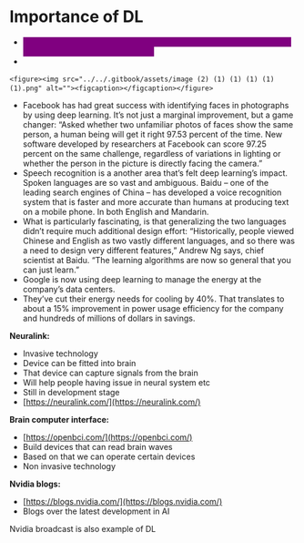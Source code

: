 # Importance of DL

* <mark style="color:purple;background-color:purple;">**Performance of older ML algo is saturated, whereas DL with new algo is able to give better performance**</mark>
*

    <figure><img src="../../.gitbook/assets/image (2) (1) (1) (1) (1) (1).png" alt=""><figcaption></figcaption></figure>
* Facebook has had great success with identifying faces in photographs by using deep learning. It’s not just a marginal improvement, but a game changer: “Asked whether two unfamiliar photos of faces show the same person, a human being will get it right 97.53 percent of the time. New software developed by researchers at Facebook can score 97.25 percent on the same challenge, regardless of variations in lighting or whether the person in the picture is directly facing the camera.”
* Speech recognition is a another area that’s felt deep learning’s impact. Spoken languages are so vast and ambiguous. Baidu – one of the leading search engines of China – has developed a voice recognition system that is faster and more accurate than humans at producing text on a mobile phone. In both English and Mandarin.
* What is particularly fascinating, is that generalizing the two languages didn’t require much additional design effort: “Historically, people viewed Chinese and English as two vastly different languages, and so there was a need to design very different features,” Andrew Ng says, chief scientist at Baidu. “The learning algorithms are now so general that you can just learn.”
* Google is now using deep learning to manage the energy at the company’s data centers.
* They’ve cut their energy needs for cooling by 40%. That translates to about a 15% improvement in power usage efficiency for the company and hundreds of millions of dollars in savings.

&#x20;**Neuralink:**

* Invasive technology
* Device can be fitted into brain
* That device can capture signals from the brain
* Will help people having issue in neural system etc
* Still in development stage
* [https://neuralink.com/](https://neuralink.com/)

&#x20;**Brain computer interface:**

* [https://openbci.com/](https://openbci.com/)
* Build devices that can read brain waves
* Based on that we can operate certain devices
* Non invasive technology

&#x20;**Nvidia blogs:**

* [https://blogs.nvidia.com/](https://blogs.nvidia.com/)
* Blogs over the latest development in AI

&#x20;

Nvidia broadcast is also example of DL

&#x20;
